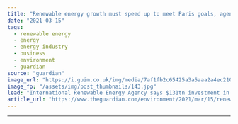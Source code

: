 ```yaml
---
title: "Renewable energy growth must speed up to meet Paris goals, agency says"
date: "2021-03-15"
tags: 
  - renewable energy
  - energy
  - energy industry
  - business
  - environment
  - guardian
source: "guardian"
image_url: "https://i.guim.co.uk/img/media/7af1fb2c65425a3a5aaa2a4ec2100e3deeb1dc3b/0_179_5382_3229/master/5382.jpg?width=460&quality=85&auto=format&fit=max&s=fc4570d900ab6b3e49924cf6a578abaa"
image_fp: "/assets/img/post_thumbnails/143.jpg"
lead: "International Renewable Energy Agency says $131tn investment in renewables could be required over three decadesRenewable electricity production needs to grow eight times faster than the current rate to help limit global heating, according to a report..."
article_url: "https://www.theguardian.com/environment/2021/mar/15/renewable-energy-growth-must-speed-up-to-meet-paris-goals-agency-says"
---
```


---
